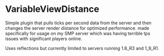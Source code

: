 # VariableViewDistance

Simple plugin that pulls ticks per second data from the server and then changes the server render distance for optimized performance. made specifically for usage on my SMP server which was having terrible tps issues with significant players online.

Uses reflections but currently limited to servers running 1.8_R3 and 1_9_R1.